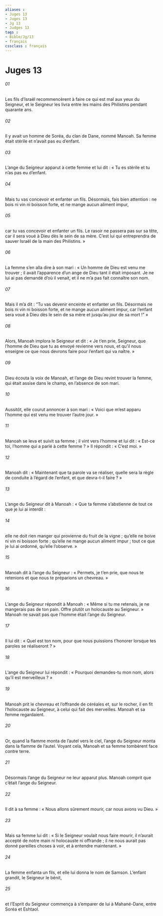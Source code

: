 ```yaml
---
aliases : 
- Juges 13
- Juges 13
- Jg 13
- Judges 13
tags : 
- Bible/Jg/13
- français
cssclass : français
---
```


# Juges 13

###### 01
Les fils d’Israël recommencèrent à faire ce qui est mal aux yeux du Seigneur, et le Seigneur les livra entre les mains des Philistins pendant quarante ans.
###### 02
Il y avait un homme de Soréa, du clan de Dane, nommé Manoah. Sa femme était stérile et n’avait pas eu d’enfant.
###### 03
L’ange du Seigneur apparut à cette femme et lui dit : « Tu es stérile et tu n’as pas eu d’enfant.
###### 04
Mais tu vas concevoir et enfanter un fils. Désormais, fais bien attention : ne bois ni vin ni boisson forte, et ne mange aucun aliment impur,
###### 05
car tu vas concevoir et enfanter un fils. Le rasoir ne passera pas sur sa tête, car il sera voué à Dieu dès le sein de sa mère. C’est lui qui entreprendra de sauver Israël de la main des Philistins. »
###### 06
La femme s’en alla dire à son mari : « Un homme de Dieu est venu me trouver ; il avait l’apparence d’un ange de Dieu tant il était imposant. Je ne lui ai pas demandé d’où il venait, et il ne m’a pas fait connaître son nom.
###### 07
Mais il m’a dit : “Tu vas devenir enceinte et enfanter un fils. Désormais ne bois ni vin ni boisson forte, et ne mange aucun aliment impur, car l’enfant sera voué à Dieu dès le sein de sa mère et jusqu’au jour de sa mort !” »
###### 08
Alors, Manoah implora le Seigneur et dit : « Je t’en prie, Seigneur, que l’homme de Dieu que tu as envoyé revienne vers nous, et qu’il nous enseigne ce que nous devrons faire pour l’enfant qui va naître. »
###### 09
Dieu écouta la voix de Manoah, et l’ange de Dieu revint trouver la femme, qui était assise dans le champ, en l’absence de son mari.
###### 10
Aussitôt, elle courut annoncer à son mari : « Voici que m’est apparu l’homme qui est venu me trouver l’autre jour. »
###### 11
Manoah se leva et suivit sa femme ; il vint vers l’homme et lui dit : « Est-ce toi, l’homme qui a parlé à cette femme ? » Il répondit : « C’est moi. »
###### 12
Manoah dit : « Maintenant que ta parole va se réaliser, quelle sera la règle de conduite à l’égard de l’enfant, et que devra-t-il faire ? »
###### 13
L’ange du Seigneur dit à Manoah : « Que ta femme s’abstienne de tout ce que je lui ai interdit :
###### 14
elle ne doit rien manger qui provienne du fruit de la vigne ; qu’elle ne boive ni vin ni boisson forte ; qu’elle ne mange aucun aliment impur ; tout ce que je lui ai ordonné, qu’elle l’observe. »
###### 15
Manoah dit à l’ange du Seigneur : « Permets, je t’en prie, que nous te retenions et que nous te préparions un chevreau. »
###### 16
L’ange du Seigneur répondit à Manoah : « Même si tu me retenais, je ne mangerais pas de ton pain. Offre plutôt un holocauste au Seigneur. » Manoah ne savait pas que l’homme était l’ange du Seigneur.
###### 17
Il lui dit : « Quel est ton nom, pour que nous puissions t’honorer lorsque tes paroles se réaliseront ? »
###### 18
L’ange du Seigneur lui répondit : « Pourquoi demandes-tu mon nom, alors qu’il est merveilleux ? »
###### 19
Manoah prit le chevreau et l’offrande de céréales et, sur le rocher, il en fit l’holocauste au Seigneur, à celui qui fait des merveilles. Manoah et sa femme regardaient.
###### 20
Or, quand la flamme monta de l’autel vers le ciel, l’ange du Seigneur monta dans la flamme de l’autel. Voyant cela, Manoah et sa femme tombèrent face contre terre.
###### 21
Désormais l’ange du Seigneur ne leur apparut plus. Manoah comprit que c’était l’ange du Seigneur.
###### 22
Il dit à sa femme : « Nous allons sûrement mourir, car nous avons vu Dieu. »
###### 23
Mais sa femme lui dit : « Si le Seigneur voulait nous faire mourir, il n’aurait accepté de notre main ni holocauste ni offrande ; il ne nous aurait pas donné pareilles choses à voir, et à entendre maintenant. »
###### 24
La femme enfanta un fils, et elle lui donna le nom de Samson. L’enfant grandit, le Seigneur le bénit,
###### 25
et l’Esprit du Seigneur commença à s’emparer de lui à Mahané-Dane, entre Soréa et Eshtaol.
